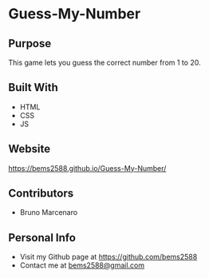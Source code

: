 # Guess-My-Number

## Purpose

This game lets you guess the correct number from 1 to 20. 

## Built With
* HTML
* CSS
* JS

## Website

 https://bems2588.github.io/Guess-My-Number/

## Contributors

* Bruno Marcenaro

## Personal Info

* Visit my Github page at  https://github.com/bems2588
* Contact me at bems2588@gmail.com